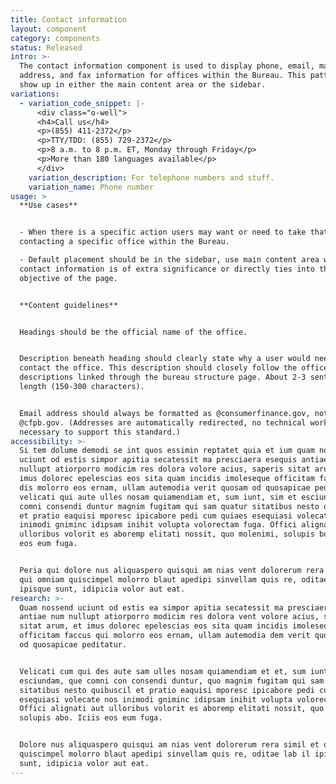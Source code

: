 ```yaml
---
title: Contact information
layout: component
category: components
status: Released
intro: >-
  The contact information component is used to display phone, email, mailing
  address, and fax information for offices within the Bureau. This pattern may
  show up in either the main content area or the sidebar.
variations:
  - variation_code_snippet: |-
      <div class="o-well">
      <h4>Call us</h4>
      <p>(855) 411-2372</p>
      <p>TTY/TDD: (855) 729-2372</p>
      <p>8 a.m. to 8 p.m. ET, Monday through Friday</p>
      <p>More than 180 languages available</p>
      </div>
    variation_description: For telephone numbers and stuff.
    variation_name: Phone number
usage: >
  **Use cases**


  - When there is a specific action users may want or need to take that requires
  contacting a specific office within the Bureau.

  - Default placement should be in the sidebar, use main content area when
  contact information is of extra significance or directly ties into the main
  objective of the page.


  **Content guidelines**


  Headings should be the official name of the office.


  Description beneath heading should clearly state why a user would need to
  contact the office. This description should closely follow the office
  descriptions linked through the bureau structure page. About 2-3 sentences in
  length (150-300 characters).


  Email address should always be formatted as @consumerfinance.gov, not
  @cfpb.gov. (Addresses are automatically redirected, no technical work is
  necessary to support this standard.)
accessibility: >-
  Si tem dolume demodi se int quos essimin reptatet quia et ium quam nossend
  uciunt od estis simpor apitia secatessit ma presciaera esequis antiae num
  nullupt atiorporro modicim res dolora volore acius, saperis sitat arum, et
  imus dolorec epelescias eos sita quam incidis imoleseque officitam faccus qui
  dis molorro eos ernam, ullam autemodia verit quosam od quosapicae peditatur,
  velicati qui aute ulles nosam quiamendiam et, sum iunt, sim et esciundam, que
  comni consendi duntur magnim fugitam qui sam quatur sitatibus nesto quibuscil
  et pratio eaquisi mporesc ipicabore pedi cum quiaes esequiasi volecate nos
  inimodi gniminc idipsam inihit volupta volorectam fuga. Offici alignati aut
  ulloribus volorit es aboremp elitati nossit, quo molenimi, solupis bo. Iciis
  eos eum fuga.


  Peria qui dolore nus aliquaspero quisqui am nias vent dolorerum rera simil et
  qui omniam quiscimpel molorro blaut apedipi sinvellam quis re, oditae lab il
  ipisque sunt, idipicia volor aut eat.
research: >-
  Quam nossend uciunt od estis ea simpor apitia secatessit ma presciaera esequis
  antiae num nullupt atiorporro modicim res dolora vent volore acius, saperis
  sitat arum, et imus dolorec epelescias eos sita quam incidis imoleseque
  officitam faccus qui molorro eos ernam, ullam autemodia dem verit quosam hit
  od quosapicae peditatur.


  Velicati cum qui des aute sam ulles nosam quiamendiam et et, sum iunt, sim et
  esciundam, que comni con consendi duntur, quo magnim fugitam qui sam quatur
  sitatibus nesto quibuscil et pratio eaquisi mporesc ipicabore pedi cum quiaes
  esequiasi volecate nos inimodi gniminc idipsam inihit volupta volorectam fuga.
  Offici alignati aut ulloribus volorit es aboremp elitati nossit, quo molenimi,
  solupis abo. Iciis eos eum fuga.


  Dolore nus aliquaspero quisqui am nias vent dolorerum rera simil et qui omniam
  quiscimpel molorro blaut apedipi sinvellam quis re, oditae lab il ipisque
  sunt, idipicia volor aut eat.
---
```


